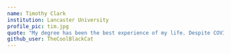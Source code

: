 ```yaml
---
name: Timothy Clark
institution: Lancaster University
profile_pic: tim.jpg
quote: "My degree has been the best experience of my life. Despite COVID-19, I look forward to the future!"
github_user: TheCoolBlackCat
---
```

